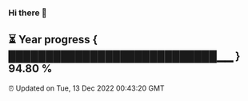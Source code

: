 ### Hi there 👋
⏳ Year progress { ████████████████████████████▁▁ } 94.80 %
---
⏰ Updated on Tue, 13 Dec 2022 00:43:20 GMT

